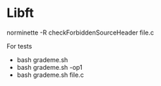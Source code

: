 # Libft

norminette -R checkForbiddenSourceHeader file.c

For tests

- bash grademe.sh
- bash grademe.sh -op1
- bash grademe.sh file.c
